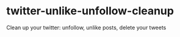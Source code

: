 # twitter-unlike-unfollow-cleanup
Clean up your twitter: unfollow, unlike posts, delete your tweets
